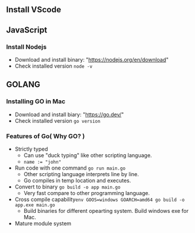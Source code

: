 ## Install VScode

## JavaScript
### Install Nodejs
- Download and install binary: "https://nodejs.org/en/download"
- Check installed version `node -v`

## GOLANG
### Installing GO in Mac
- Download and install biary: "https://go.dev/"
- Check installed version `go version`

### Features of Go( Why GO? )
- Strictly typed
    - Can use "duck typing" like other scripting language.
    - `name := "john"`
- Run code with one command `go run main.go`
    - Other scripting language interprets line by line.
    - Go compiles in temp location and executes.
- Convert to binary `go build -o app main.go`
    - Very fast compare to other programming language.
- Cross compile capability`env GOOS=windows GOARCH=amd64 go build -o app.exe main.go`
    - Build binaries for different opearting system. Build windows exe for Mac. 
- Mature module system